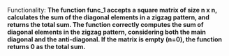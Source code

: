 Functionality: **The function func_1 accepts a square matrix of size n x n, calculates the sum of the diagonal elements in a zigzag pattern, and returns the total sum. The function correctly computes the sum of diagonal elements in the zigzag pattern, considering both the main diagonal and the anti-diagonal. If the matrix is empty (n=0), the function returns 0 as the total sum.**
